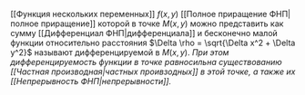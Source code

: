 [[Функция нескольких переменных]] $f(x,y)$ [[Полное приращение ФНП|полное приращение]] которой в точке $M(x,y)$ можно представить как сумму [[Дифференциал ФНП|дифференциала]] и бесконечно малой функции относительно расстояния $\Delta \rho = \sqrt{\Delta x^2 + \Delta y^2}$ называют дифференцируемой в $M(x,y)$.
*При этом дифференцируемость функции в точке равносильна существованию [[Частная производная|частных проивзодных]] в этой точке, а также их [[Непрерывность ФНП|непрерывности]].*